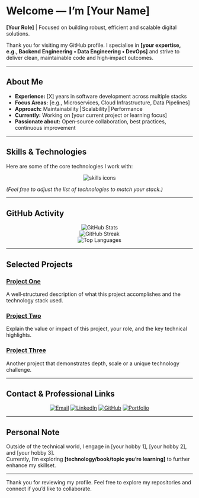 # Welcome — I’m **[Your Name]**

**[Your Role]** | Focused on building robust, efficient and scalable digital solutions.

Thank you for visiting my GitHub profile. I specialise in **[your expertise, e.g., Backend Engineering • Data Engineering • DevOps]** and strive to deliver clean, maintainable code and high‑impact outcomes.

---

## About Me

- **Experience:** [X] years in software development across multiple stacks  
- **Focus Areas:** [e.g., Microservices, Cloud Infrastructure, Data Pipelines]  
- **Approach:** Maintainability | Scalability | Performance  
- **Currently:** Working on [your current project or learning focus]  
- **Passionate about:** Open‑source collaboration, best practices, continuous improvement  

---

## Skills & Technologies

Here are some of the core technologies I work with:

<p align="center">
  <img src="https://skillicons.dev/icons?i=python,typescript,javascript,react,nodejs,docker,kubernetes,aws,postgresql,git" alt="skills icons" />
</p>

*(Feel free to adjust the list of technologies to match your stack.)*

---

## GitHub Activity

<p align="center">
  <img src="https://github-readme-stats.vercel.app/api?username=YourUsername&show_icons=true&theme=default" alt="GitHub Stats" />
  <br>
  <img src="https://github-readme-streak-stats.herokuapp.com/?user=YourUsername&theme=default" alt="GitHub Streak" />
  <br>
  <img src="https://github-readme-stats.vercel.app/api/top-langs/?username=YourUsername&layout=compact&theme=default" alt="Top Languages" />
</p>

---

## Selected Projects

### [Project One](https://github.com/YourUsername/ProjectOne)  
A well‑structured description of what this project accomplishes and the technology stack used.

### [Project Two](https://github.com/YourUsername/ProjectTwo)  
Explain the value or impact of this project, your role, and the key technical highlights.

### [Project Three](https://github.com/YourUsername/ProjectThree)  
Another project that demonstrates depth, scale or a unique technology challenge.

---

## Contact & Professional Links

<p align="center">
  <a href="mailto:your.email@example.com"><img src="https://img.shields.io/badge/Email‑D14836?style=flat&logo=gmail&logoColor=white" alt="Email" /></a>
  <a href="https://linkedin.com/in/yourprofile"><img src="https://img.shields.io/badge/LinkedIn‑0077B5?style=flat&logo=linkedin&logoColor=white" alt="LinkedIn" /></a>
  <a href="https://github.com/YourUsername"><img src="https://img.shields.io/badge/GitHub‑181717?style=flat&logo=github&logoColor=white" alt="GitHub" /></a>
  <a href="https://yourportfolio.com"><img src="https://img.shields.io/badge/Portfolio‑000000?style=flat&logo=google‑chrome&logoColor=white" alt="Portfolio" /></a>
</p>

---

## Personal Note

Outside of the technical world, I engage in [your hobby 1], [your hobby 2], and [your hobby 3].  
Currently, I’m exploring **[technology/book/topic you’re learning]** to further enhance my skillset.

---

Thank you for reviewing my profile. Feel free to explore my repositories and connect if you’d like to collaborate.

